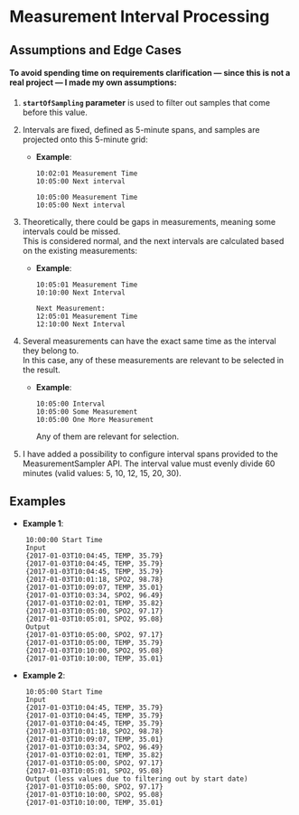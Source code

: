 # Measurement Interval Processing

## Assumptions and Edge Cases

#### To avoid spending time on requirements clarification — since this is not a real project — I made my own assumptions:

1. **`startOfSampling` parameter** is used to filter out samples that come before this value.

2. Intervals are fixed, defined as 5-minute spans, and samples are projected onto this 5-minute grid:
   - **Example**:
     ```
     10:02:01 Measurement Time
     10:05:00 Next interval

     10:05:00 Measurement Time
     10:05:00 Next interval
     ```

3. Theoretically, there could be gaps in measurements, meaning some intervals could be missed.  
   This is considered normal, and the next intervals are calculated based on the existing measurements:
   - **Example**:
     ```
     10:05:01 Measurement Time
     10:10:00 Next Interval
     
     Next Measurement:
     12:05:01 Measurement Time
     12:10:00 Next Interval
     ```

4. Several measurements can have the exact same time as the interval they belong to.  
   In this case, any of these measurements are relevant to be selected in the result.
   - **Example**:
     ```
     10:05:00 Interval
     10:05:00 Some Measurement
     10:05:00 One More Measurement
     ```
     Any of them are relevant for selection.


5.  I have added a possibility to configure interval spans provided to the MeasurementSampler API.
    The interval value must evenly divide 60 minutes (valid values: 5, 10, 12, 15, 20, 30).


## Examples


- **Example 1**:
```
    10:00:00 Start Time
    Input
    {2017-01-03T10:04:45, TEMP, 35.79}
    {2017-01-03T10:04:45, TEMP, 35.79}
    {2017-01-03T10:04:45, TEMP, 35.79}
    {2017-01-03T10:01:18, SPO2, 98.78}
    {2017-01-03T10:09:07, TEMP, 35.01}
    {2017-01-03T10:03:34, SPO2, 96.49}
    {2017-01-03T10:02:01, TEMP, 35.82}
    {2017-01-03T10:05:00, SPO2, 97.17}
    {2017-01-03T10:05:01, SPO2, 95.08}
    Output
    {2017-01-03T10:05:00, SPO2, 97.17}
    {2017-01-03T10:05:00, TEMP, 35.79}
    {2017-01-03T10:10:00, SPO2, 95.08}
    {2017-01-03T10:10:00, TEMP, 35.01}
```
- **Example 2**:
```
    10:05:00 Start Time
    Input
    {2017-01-03T10:04:45, TEMP, 35.79}
    {2017-01-03T10:04:45, TEMP, 35.79}
    {2017-01-03T10:04:45, TEMP, 35.79}
    {2017-01-03T10:01:18, SPO2, 98.78}
    {2017-01-03T10:09:07, TEMP, 35.01}
    {2017-01-03T10:03:34, SPO2, 96.49}
    {2017-01-03T10:02:01, TEMP, 35.82}
    {2017-01-03T10:05:00, SPO2, 97.17}
    {2017-01-03T10:05:01, SPO2, 95.08}
    Output (less values due to filtering out by start date)
    {2017-01-03T10:05:00, SPO2, 97.17}
    {2017-01-03T10:10:00, SPO2, 95.08}
    {2017-01-03T10:10:00, TEMP, 35.01}
```
